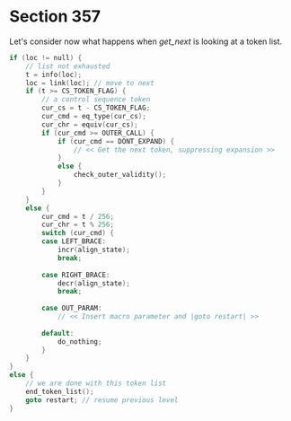 # Section 357

Let's consider now what happens when *get_next* is looking at a token list.

```c << Input from token list, |goto restart| if end of list or if a parameter needs to be expanded >>=
if (loc != null) {
    // list not exhausted
    t = info(loc);
    loc = link(loc); // move to next
    if (t >= CS_TOKEN_FLAG) {
        // a control sequence token
        cur_cs = t - CS_TOKEN_FLAG;
        cur_cmd = eq_type(cur_cs);
        cur_chr = equiv(cur_cs);
        if (cur_cmd >= OUTER_CALL) {
            if (cur_cmd == DONT_EXPAND) {
                // << Get the next token, suppressing expansion >>
            }
            else {
                check_outer_validity();
            }
        }
    }
    else {
        cur_cmd = t / 256;
        cur_chr = t % 256;
        switch (cur_cmd) {
        case LEFT_BRACE:
            incr(align_state);
            break;
        
        case RIGHT_BRACE:
            decr(align_state);
            break;
        
        case OUT_PARAM:
            // << Insert macro parameter and |goto restart| >>
        
        default:
            do_nothing;
        }
    }
}
else {
    // we are done with this token list
    end_token_list();
    goto restart; // resume previous level
}
```

